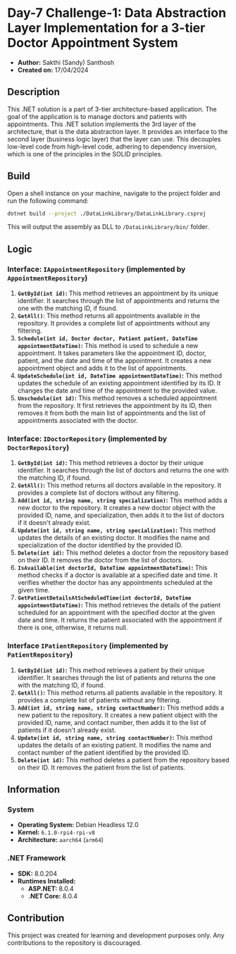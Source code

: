 # Day-7 Challenge-1: Data Abstraction Layer Implementation for a 3-tier Doctor Appointment System

- **Author:** Sakthi (Sandy) Santhosh
- **Created on:** 17/04/2024

## Description

This .NET solution is a part of 3-tier architecture-based application. The goal of the application is to manage doctors and patients with appointments. This .NET solution implements the 3rd layer of the architecture, that is the data abstraction layer. It provides an interface to the second layer (business logic layer) that the layer can use. This decouples low-level code from high-level code, adhering to dependency inversion, which is one of the principles in the SOLID principles.

## Build

Open a shell instance on your machine, navigate to the project folder and run the following command:

```bash
dotnet build --project ./DataLinkLibrary/DataLinkLibrary.csproj
```

This will output the assembly as DLL to `/DataLinkLibrary/bin/` folder.

## Logic

### Interface: `IAppointmentRepository` (implemented by `AppointmentRepository`)

1. **`GetById(int id)`:** This method retrieves an appointment by its unique identifier. It searches through the list of appointments and returns the one with the matching ID, if found.
2. **`GetAll()`**: This method returns all appointments available in the repository. It provides a complete list of appointments without any filtering.
3. **`Schedule(int id, Doctor doctor, Patient patient, DateTime appointmentDateTime)`:** This method is used to schedule a new appointment. It takes parameters like the appointment ID, doctor, patient, and the date and time of the appointment. It creates a new appointment object and adds it to the list of appointments.
4. **`UpdateSchedule(int id, DateTime appointmentDateTime)`:** This method updates the schedule of an existing appointment identified by its ID. It changes the date and time of the appointment to the provided value.
5. **`Unschedule(int id)`:** This method removes a scheduled appointment from the repository. It first retrieves the appointment by its ID, then removes it from both the main list of appointments and the list of appointments associated with the doctor.

### Interface: `IDoctorRepository` (implemented by `DoctorRepository`)

1. **`GetById(int id)`:** This method retrieves a doctor by their unique identifier. It searches through the list of doctors and returns the one with the matching ID, if found.
2. **`GetAll()`:** This method returns all doctors available in the repository. It provides a complete list of doctors without any filtering.
3. **`Add(int id, string name, string specialization)`:** This method adds a new doctor to the repository. It creates a new doctor object with the provided ID, name, and specialization, then adds it to the list of doctors if it doesn't already exist.
4. **`Update(int id, string name, string specialization)`:** This method updates the details of an existing doctor. It modifies the name and specialization of the doctor identified by the provided ID.
5. **`Delete(int id)`:** This method deletes a doctor from the repository based on their ID. It removes the doctor from the list of doctors.
6. **`IsAvailable(int doctorId, DateTime appointmentDateTime)`:** This method checks if a doctor is available at a specified date and time. It verifies whether the doctor has any appointments scheduled at the given time.
7. **`GetPatientDetailsAtScheduledTime(int doctorId, DateTime appointmentDateTime)`:** This method retrieves the details of the patient scheduled for an appointment with the specified doctor at the given date and time. It returns the patient associated with the appointment if there is one, otherwise, it returns null.

### Interface `IPatientRepository` (implemented by `PatientRepository`)

1. **`GetById(int id)`:** This method retrieves a patient by their unique identifier. It searches through the list of patients and returns the one with the matching ID, if found.
2. **`GetAll()`:** This method returns all patients available in the repository. It provides a complete list of patients without any filtering.
3. **`Add(int id, string name, string contactNumber)`:** This method adds a new patient to the repository. It creates a new patient object with the provided ID, name, and contact number, then adds it to the list of patients if it doesn't already exist.
4. **`Update(int id, string name, string contactNumber)`:** This method updates the details of an existing patient. It modifies the name and contact number of the patient identified by the provided ID.
5. **`Delete(int id)`:** This method deletes a patient from the repository based on their ID. It removes the patient from the list of patients.

## Information

### System

- **Operating System:** Debian Headless 12.0
- **Kernel:** `6.1.0-rpi4-rpi-v8`
- **Architecture:** `aarch64` (`arm64`)

### .NET Framework

- **SDK:** 8.0.204
- **Runtimes Installed:**
    - **ASP.NET:** 8.0.4
    - **.NET Core:** 8.0.4

## Contribution

This project was created for learning and development purposes only. Any contributions to the repository is discouraged.
